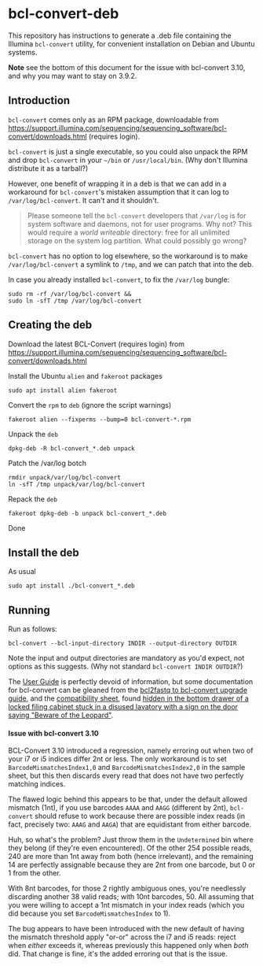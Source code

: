 # bcl-convert-deb

This repository has instructions to generate a .deb file containing the
Illumina `bcl-convert` utility, for convenient installation on Debian and
Ubuntu systems.

**Note** see the bottom of this document for the issue with bcl-convert 3.10,
and why you may want to stay on 3.9.2.


## Introduction

`bcl-convert` comes only as an RPM package, downloadable from
<https://support.illumina.com/sequencing/sequencing_software/bcl-convert/downloads.html>
(requires login).

`bcl-convert` is just a single executable, so you could also unpack the RPM
and drop `bcl-convert` in your `~/bin` or `/usr/local/bin`.  (Why don't
Illumina distribute it as a tarball?)

However, one benefit of wrapping it in a deb is that we can add in a workaround
for `bcl-convert`'s mistaken assumption that it can log to `/var/log/bcl-convert`.
It can't and it shouldn't.

> Please someone tell the `bcl-convert` developers that `/var/log` is for
> system software and daemons, not for user programs.  Why not?  This would
> require a _world writeable_ directory: free for all unlimited storage on
> the system log partition.  What could possibly go wrong?

`bcl-convert` has no option to log elsewhere, so the workaround is to make
`/var/log/bcl-convert` a symlink to `/tmp`, and we can patch that into the
deb.

In case you already installed `bcl-convert`, to fix the `/var/log` bungle:

    sudo rm -rf /var/log/bcl-convert &&
    sudo ln -sfT /tmp /var/log/bcl-convert


## Creating the deb

Download the latest BCL-Convert (requires login) from
<https://support.illumina.com/sequencing/sequencing_software/bcl-convert/downloads.html>

Install the Ubuntu `alien` and `fakeroot` packages

    sudo apt install alien fakeroot

Convert the `rpm` to `deb` (ignore the script warnings)

    fakeroot alien --fixperms --bump=0 bcl-convert-*.rpm

Unpack the `deb`

    dpkg-deb -R bcl-convert_*.deb unpack

Patch the /var/log botch

    rmdir unpack/var/log/bcl-convert
    ln -sfT /tmp unpack/var/log/bcl-convert

Repack the `deb`

    fakeroot dpkg-deb -b unpack bcl-convert_*.deb

Done


## Install the deb

As usual

    sudo apt install ./bcl-convert_*.deb


## Running

Run as follows:

    bcl-convert --bcl-input-directory INDIR --output-directory OUTDIR

Note the input and output directories are mandatory as you'd expect, not
options as this suggests.  (Why not standard `bcl-convert INDIR OUTDIR`?)

The [User Guide](https://support-docs.illumina.com/SW/BCL_Convert/Content/SW/FrontPages/BCL_Convert.htm)
is perfectly devoid of information, but some documentation for bcl-convert can be gleaned from the
[bcl2fastq to bcl-convert upgrade guide](https://support.illumina.com/bulletins/2020/10/upgrading-from-bcl2fastq-to-bcl-convert.html),
and the [compatibility sheet](https://support.illumina.com/sequencing/sequencing_software/bcl-convert/compatibility.html),
found [hidden in the bottom drawer of a locked filing cabinet stuck in a disused lavatory with a sign on the door saying
"Beware of the Leopard"](http://www.goodreads.com/quotes/40705-but-the-plans-were-on-display-on-display-i-eventually).


#### Issue with bcl-convert 3.10

BCL-Convert 3.10 introduced a regression, namely erroring out when two of
your i7 or i5 indices differ 2nt or less.  The only workaround is to set
`BarcodeMismatchesIndex1,0` and `BarcodeMismatchesIndex2,0` in the sample
sheet, but this then discards every read that does not have two perfectly
matching indices.

The flawed logic behind this appears to be that, under the default allowed
mismatch (1nt), if you use barcodes `AAAA` and `AAGG` (different by 2nt),
`bcl-convert` should refuse to work because there are possible index reads
(in fact, precisely two: `AAAG` and `AAGA`) that are equidistant from
either barcode.

Huh, so what's the problem?  Just throw them in the `Undetermined` bin
where they belong (if they're even encountered).  Of the other 254 possible
reads, 240 are more than 1nt away from both (hence irrelevant), and the
remaining 14 are perfectly assignable because they are 2nt from one barcode,
but 0 or 1 from the other.

With 8nt barcodes, for those 2 rightly ambiguous ones, you're needlessly
discarding another 38 valid reads; with 10nt barcodes, 50.  All assuming
that you were willing to accept a 1nt mismatch in your index reads (which
you did because you set `BarcodeMismatchesIndex` to 1).

The bug appears to have been introduced with the new default of having the
mismatch threshold apply "or-or" across the i7 and i5 reads: reject when
_either_ exceeds it, whereas previously this happened only when _both_ did.
That change is fine, it's the added erroring out that is the issue.

